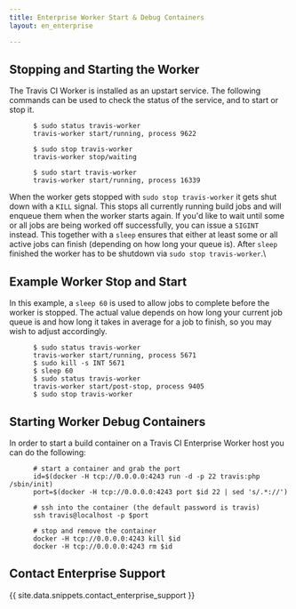 ```yaml
---
title: Enterprise Worker Start & Debug Containers
layout: en_enterprise

---
```




## Stopping and Starting the Worker

The Travis CI Worker is installed as an upstart service. The following
commands can be used to check the status of the service, and to start or
stop it.

```            
      $ sudo status travis-worker
      travis-worker start/running, process 9622
```
```
      $ sudo stop travis-worker
      travis-worker stop/waiting
```
```
      $ sudo start travis-worker
      travis-worker start/running, process 16339
```        

When the worker gets stopped with `sudo stop travis-worker` it gets shut
down with a `KILL` signal. This stops all currently running build jobs
and will enqueue them when the worker starts again. If you'd like to
wait until some or all jobs are being worked off successfully, you can
issue a `SIGINT` instead. This together with a `sleep` ensures that
either at least some or all active jobs can finish (depending on how
long your queue is). After `sleep` finished the worker has to be
shutdown via `sudo stop travis-worker`.\

## Example Worker Stop and Start

In this example, a `sleep 60` is used to allow jobs to complete before the
worker is stopped. The actual value depends on how long your current job queue
is and how long it takes in average for a job to finish, so you may wish to
adjust accordingly.

```            
      $ sudo status travis-worker
      travis-worker start/running, process 5671
      $ sudo kill -s INT 5671
      $ sleep 60
      $ sudo status travis-worker
      travis-worker start/post-stop, process 9405
      $ sudo stop travis-worker
```

## Starting Worker Debug Containers

In order to start a build container on a Travis CI Enterprise Worker
host you can do the following:

```
      # start a container and grab the port
      id=$(docker -H tcp://0.0.0.0:4243 run -d -p 22 travis:php /sbin/init)
      port=$(docker -H tcp://0.0.0.0:4243 port $id 22 | sed 's/.*://')

      # ssh into the container (the default password is travis)
      ssh travis@localhost -p $port

      # stop and remove the container
      docker -H tcp://0.0.0.0:4243 kill $id
      docker -H tcp://0.0.0.0:4243 rm $id
```

## Contact Enterprise Support

{{ site.data.snippets.contact_enterprise_support }}